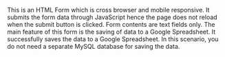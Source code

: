 This is an HTML Form which is cross browser and mobile responsive. It submits the form data through JavaScript hence the page does not reload when the submit button is clicked. Form contents are text fields only. The main feature of this form is the saving of data to a Google Spreadsheet. It successfully saves the data to a Google Spreadsheet. In this scenario, you do not need a separate MySQL database for saving the data.
